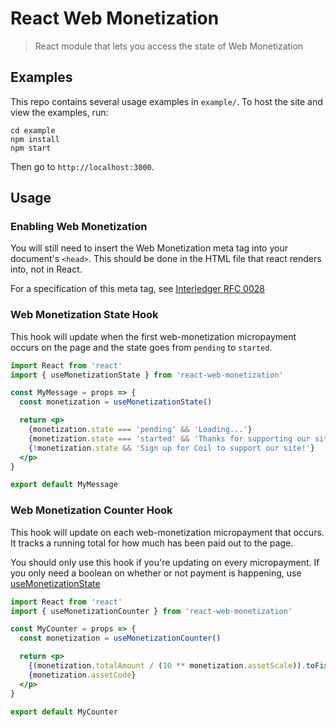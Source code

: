 # React Web Monetization
> React module that lets you access the state of Web Monetization

## Examples

This repo contains several usage examples in `example/`. To host the site and
view the examples, run:

```
cd example
npm install
npm start
```

Then go to `http://localhost:3000`.

## Usage

### Enabling Web Monetization

You will still need to insert the Web Monetization meta tag into your
document's `<head>`. This should be done in the HTML file that react renders
into, not in React.

For a specification of this meta tag, see [Interledger RFC
0028](https://github.com/interledger/rfcs/blob/master/0028-web-monetization/0028-web-monetization.md)

### Web Monetization State Hook

This hook will update when the first web-monetization micropayment occurs on the page and the state goes from `pending` to `started`.

```jsx
import React from 'react'
import { useMonetizationState } from 'react-web-monetization'

const MyMessage = props => {
  const monetization = useMonetizationState()

  return <p>
    {monetization.state === 'pending' && 'Loading...'}
    {monetization.state === 'started' && 'Thanks for supporting our site!'}
    {!monetization.state && 'Sign up for Coil to support our site!'}
  </p>
}

export default MyMessage
```

### Web Monetization Counter Hook

This hook will update on each web-monetization micropayment that occurs. It
tracks a running total for how much has been paid out to the page.

You should only use this hook if you're updating on every micropayment. If you
only need a boolean on whether or not payment is happening, use
[useMonetizationState](#web-monetization-state-hook)

```jsx
import React from 'react'
import { useMonetizationCounter } from 'react-web-monetization'

const MyCounter = props => {
  const monetization = useMonetizationCounter()

  return <p>
    {(monetization.totalAmount / (10 ** monetization.assetScale)).toFixed(monetization.assetScale)}
    {monetization.assetCode}
  </p>
}

export default MyCounter
```
